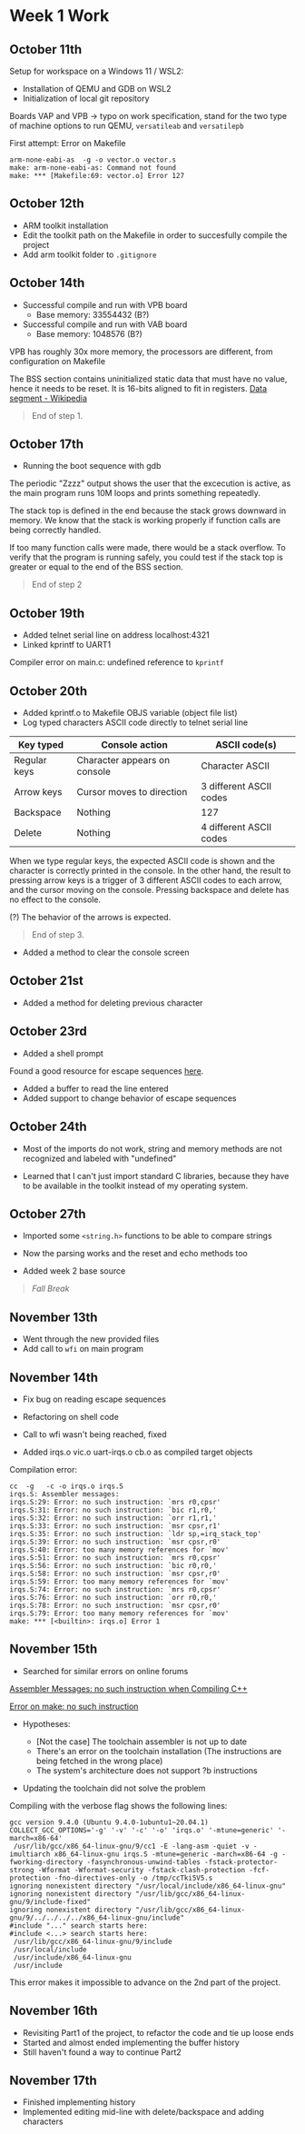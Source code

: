 # Week 1 Work

## October 11th
Setup for workspace on a Windows 11 / WSL2:
- Installation of QEMU and GDB on WSL2
- Initialization of local git repository

Boards VAP and VPB -> typo on work specification, stand for the two type of machine options to run QEMU, `versatileab` and `versatilepb`

First attempt: Error on Makefile
~~~
arm-none-eabi-as  -g -o vector.o vector.s
make: arm-none-eabi-as: Command not found
make: *** [Makefile:69: vector.o] Error 127
~~~

## October 12th
- ARM toolkit installation
- Edit the toolkit path on the Makefile in order to succesfully compile the project
- Add arm toolkit folder to `.gitignore`

## October 14th
- Successful compile and run with VPB board
    - Base memory: 33554432 (B?)
- Successful compile and run with VAB board
    - Base memory: 1048576 (B?)

VPB has roughly 30x more memory, the processors are different, from configuration on Makefile

The BSS section contains uninitialized static data that must have no value, hence it needs to be reset. It is 16-bits aligned to fit in registers.
[Data segment - Wikipedia](https://en.wikipedia.org/wiki/Data_segment)

> End of step 1.

## October 17th

- Running the boot sequence with gdb

The periodic "Zzzz" output shows the user that the excecution is active, as the main program runs 10M loops and prints something repeatedly.

The stack top is defined in the end because the stack grows downward in memory. We know that the stack is working properly if function calls are being correctly handled.

If too many function calls were made, there would be a stack overflow. To verify that the program is running safely, you could test if the stack top is greater or equal to the end of the BSS section.

> End of step 2

## October 19th

- Added telnet serial line on address localhost:4321
- Linked kprintf to UART1

Compiler error on main.c: undefined reference to `kprintf`

## October 20th

- Added kprintf.o to Makefile OBJS variable (object file list)
- Log typed characters ASCII code directly to telnet serial line

| Key typed | Console action | ASCII code(s) |
| - | - | - |
| Regular keys | Character appears on console | Character ASCII |
| Arrow keys | Cursor moves to direction | 3 different ASCII codes |
| Backspace | Nothing | 127 |
| Delete | Nothing | 4 different ASCII codes |

When we type regular keys, the expected ASCII code is shown and the character is correctly printed in the console. 
In the other hand, the result to pressing arrow keys is a trigger of 3 different ASCII codes to each arrow, and the cursor moving on the console.
Pressing backspace and delete has no effect to the console.

(?) The behavior of the arrows is expected.

> End of step 3.

- Added a method to clear the console screen

## October 21st

- Added a method for deleting previous character

## October 23rd

- Added a shell prompt

Found a good resource for escape sequences [here](https://gist.github.com/fnky/458719343aabd01cfb17a3a4f7296797).

- Added a buffer to read the line entered
- Added support to change behavior of escape sequences

## October 24th

- Most of the imports do not work, string and memory methods are not recognized and labeled with "undefined"

- Learned that I can't just import standard C libraries, because they have to be available in the toolkit instead of my operating system.

## October 27th

- Imported some `<string.h>` functions to be able to compare strings

- Now the parsing works and the reset and echo methods too

- Added week 2 base source

> *Fall Break*

## November 13th

 - Went through the new provided files
 - Add call to `wfi` on main program

## November 14th

- Fix bug on reading escape sequences
- Refactoring on shell code

- Call to wfi wasn't being reached, fixed
- Added irqs.o vic.o uart-irqs.o cb.o as compiled target objects

Compilation error:
~~~
cc  -g   -c -o irqs.o irqs.S
irqs.S: Assembler messages:
irqs.S:29: Error: no such instruction: `mrs r0,cpsr'
irqs.S:31: Error: no such instruction: `bic r1,r0,'
irqs.S:32: Error: no such instruction: `orr r1,r1,'
irqs.S:33: Error: no such instruction: `msr cpsr,r1'
irqs.S:35: Error: no such instruction: `ldr sp,=irq_stack_top'
irqs.S:39: Error: no such instruction: `msr cpsr,r0'
irqs.S:40: Error: too many memory references for `mov'
irqs.S:51: Error: no such instruction: `mrs r0,cpsr'
irqs.S:56: Error: no such instruction: `bic r0,r0,'
irqs.S:58: Error: no such instruction: `msr cpsr,r0'
irqs.S:59: Error: too many memory references for `mov'
irqs.S:74: Error: no such instruction: `mrs r0,cpsr'
irqs.S:76: Error: no such instruction: `orr r0,r0,'
irqs.S:78: Error: no such instruction: `msr cpsr,r0'
irqs.S:79: Error: too many memory references for `mov'
make: *** [<builtin>: irqs.o] Error 1
~~~

## November 15th

- Searched for similar errors on online forums

[Assembler Messages: no such instruction when Compiling C++](https://stackoverflow.com/questions/38403611/assembler-messages-no-such-instruction-when-compiling-c)

[Error on make: no such instruction](https://embdev.net/topic/129526)

- Hypotheses:
    - [Not the case] The toolchain assembler is not up to date 
    - There's an error on the toolchain installation (The instructions are being fetched in the wrong place)
    - The system's architecture does not support ?b instructions 

- Updating the toolchain did not solve the problem

Compiling with the verbose flag shows the following lines:
~~~
gcc version 9.4.0 (Ubuntu 9.4.0-1ubuntu1~20.04.1)
COLLECT_GCC_OPTIONS='-g' '-v' '-c' '-o' 'irqs.o' '-mtune=generic' '-march=x86-64'
 /usr/lib/gcc/x86_64-linux-gnu/9/cc1 -E -lang-asm -quiet -v -imultiarch x86_64-linux-gnu irqs.S -mtune=generic -march=x86-64 -g -fworking-directory -fasynchronous-unwind-tables -fstack-protector-strong -Wformat -Wformat-security -fstack-clash-protection -fcf-protection -fno-directives-only -o /tmp/ccTki5V5.s
ignoring nonexistent directory "/usr/local/include/x86_64-linux-gnu"
ignoring nonexistent directory "/usr/lib/gcc/x86_64-linux-gnu/9/include-fixed"
ignoring nonexistent directory "/usr/lib/gcc/x86_64-linux-gnu/9/../../../../x86_64-linux-gnu/include"
#include "..." search starts here:
#include <...> search starts here:
 /usr/lib/gcc/x86_64-linux-gnu/9/include
 /usr/local/include
 /usr/include/x86_64-linux-gnu
 /usr/include
~~~

This error makes it impossible to advance on the 2nd part of the project.

## November 16th

- Revisiting Part1 of the project, to refactor the code and tie up loose ends
- Started and almost ended implementing the buffer history
- Still haven't found a way to continue Part2

## November 17th

- Finished implementing history
- Implemented editing mid-line with delete/backspace and adding characters